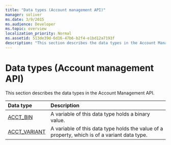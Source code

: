 ```yaml
---
title: "Data types (Account management API)"
manager: soliver
ms.date: 3/9/2015
ms.audience: Developer
ms.topic: overview
localization_priority: Normal
ms.assetid: 513de39d-6d16-47b6-b2f4-e1bd12a7193f
description: "This section describes the data types in the Account Management API."
---
```


# Data types (Account management API)

This section describes the data types in the Account Management API.
  
|**Data type**|**Description**|
|:-----|:-----|
|[ACCT_BIN](acct_bin.md) <br/> |A variable of this data type holds a binary value.  <br/> |
|[ACCT_VARIANT](acct_variant.md) <br/> |A variable of this data type holds the value of a property, which is of a variant data type.  <br/> |
   

